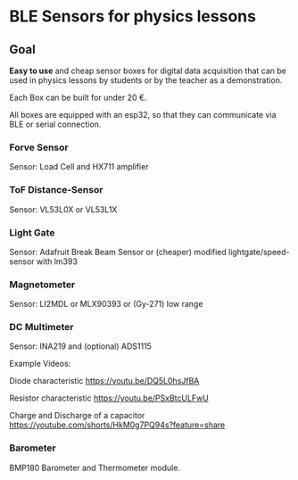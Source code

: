 # BLE Sensors for physics lessons

## Goal

**Easy to use** and cheap sensor boxes for digital data acquisition that can be used in physics lessons by students or by the teacher as a demonstration.

Each Box can be built for under 20 €.

All boxes are equipped with an esp32, so that they can communicate via BLE or serial connection.


### Forve Sensor

Sensor:
Load Cell and HX711 amplifier

### ToF Distance-Sensor

Sensor:
VL53L0X
or
VL53L1X

### Light Gate

Sensor:
Adafruit Break Beam Sensor 
or (cheaper)
modified lightgate/speed-sensor with lm393

### Magnetometer

Sensor:
LI2MDL
or
MLX90393
or
(Gy-271) low range 

### DC Multimeter

Sensor:
INA219
and (optional)
ADS1115

Example Videos:

Diode characteristic https://youtu.be/DQ5L0hsJfBA

Resistor characteristic https://youtu.be/PSxBtcULFwU

Charge and Discharge of a capacitor https://youtube.com/shorts/HkM0g7PQ94s?feature=share


### Barometer 

BMP180 Barometer and Thermometer module. 

